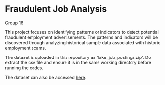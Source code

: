 # Fraudulent Job Analysis
Group 16

This project focuses on identifying patterns or indicators to detect potential fraudulent employment advertisements. 
The patterns and indicators will be discovered through analyzing historical sample data associated with historic employment scams.

The dataset is uploaded in this repository as 'fake_job_postings.zip'. Do extract the csv file and ensure it is in the same working directory before running the codes.

The dataset can also be accessed [here](https://drive.google.com/file/d/1c0MVfFrW8YL0qOqPvGya-2GmUoJpHc7f/view?usp=share_link).
